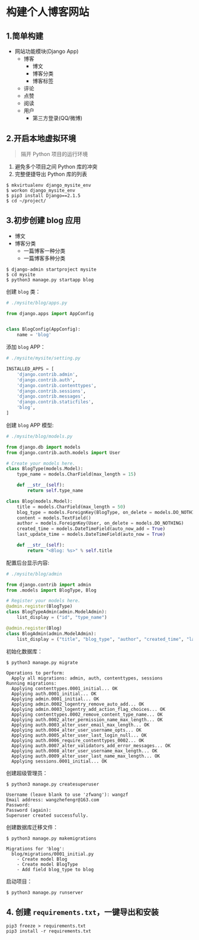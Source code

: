 
# 构建个人博客网站

## 1.简单构建

* 网站功能模块(Django App)
    - 博客
        + 博文
        + 博客分类
        + 博客标签
    - 评论
    - 点赞
    - 阅读
    - 用户
        + 第三方登录(QQ/微博)

## 2.开启本地虚拟环境

> 隔开 Python 项目的运行环境

1. 避免多个项目之间 Python 库的冲突
2. 完整便捷导出 Python 库的列表

```shell
$ mkvirtualenv django_mysite_env
$ workon django_mysite_env
$ pip3 install Django==2.1.5
$ cd ~/project/
```

## 3.初步创建 blog 应用

* 博文
* 博客分类
    - 一篇博客一种分类
    - 一篇博客多种分类

```shell
$ django-admin startproject mysite
$ cd mysite
$ python3 manage.py startapp blog
```


创建 `blog` 类：

```python
# ./mysite/blog/apps.py

from django.apps import AppConfig


class BlogConfig(AppConfig):
    name = 'blog'
```


添加 `blog` APP：

```python
# ./mysite/mysite/setting.py

INSTALLED_APPS = [
    'django.contrib.admin',
    'django.contrib.auth',
    'django.contrib.contenttypes',
    'django.contrib.sessions',
    'django.contrib.messages',
    'django.contrib.staticfiles',
    'blog',
]
```

创建 `blog` APP 模型:

```python
# ./mysite/blog/models.py

from django.db import models
from django.contrib.auth.models import User

# Create your models here.
class BlogType(models.Model):
    type_name = models.CharField(max_length = 15)

    def __str__(self):
        return self.type_name

class Blog(models.Model):
    title = models.CharField(max_length = 50)
    blog_type = models.ForeignKey(BlogType, on_delete = models.DO_NOTHING)
    content = models.TextField()
    author = models.ForeignKey(User, on_delete = models.DO_NOTHING)
    created_time = models.DateTimeField(auto_now_add = True)
    last_update_time = models.DateTimeField(auto_now = True)

    def __str__(self):
        return "<Blog: %s>" % self.title
```

配置后台显示内容:

```python
# ./mysite/blog/admin

from django.contrib import admin
from .models import BlogType, Blog

# Register your models here.
@admin.register(BlogType)
class BlogTypeAdmin(admin.ModelAdmin):
    list_display = ("id", "type_name")

@admin.register(Blog)
class BlogAdmin(admin.ModelAdmin):
    list_display = ("title", "blog_type", "author", "created_time", "last_update_time")
```


初始化数据库：

```shell
$ python3 manage.py migrate
```

```
Operations to perform:
  Apply all migrations: admin, auth, contenttypes, sessions
Running migrations:
  Applying contenttypes.0001_initial... OK
  Applying auth.0001_initial... OK
  Applying admin.0001_initial... OK
  Applying admin.0002_logentry_remove_auto_add... OK
  Applying admin.0003_logentry_add_action_flag_choices... OK
  Applying contenttypes.0002_remove_content_type_name... OK
  Applying auth.0002_alter_permission_name_max_length... OK
  Applying auth.0003_alter_user_email_max_length... OK
  Applying auth.0004_alter_user_username_opts... OK
  Applying auth.0005_alter_user_last_login_null... OK
  Applying auth.0006_require_contenttypes_0002... OK
  Applying auth.0007_alter_validators_add_error_messages... OK
  Applying auth.0008_alter_user_username_max_length... OK
  Applying auth.0009_alter_user_last_name_max_length... OK
  Applying sessions.0001_initial... OK
```

创建超级管理员：

```shell
$ python3 manage.py createsuperuser
```

```
Username (leave blank to use 'zfwang'): wangzf
Email address: wangzhefengr@163.com
Password:
Password (again):
Superuser created successfully.
```

创建数据库迁移文件：

```shell
$ python3 manage.py makemigrations
```

```
Migrations for 'blog':
  blog/migrations/0001_initial.py
    - Create model Blog
    - Create model BlogType
    - Add field blog_type to blog
```

启动项目：

```shell
$ python3 manage.py runserver
```

## 4. 创建 `requirements.txt`，一键导出和安装

```shell
pip3 freeze > requirements.txt
pip3 install -r requirements.txt
```
